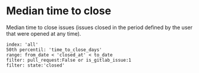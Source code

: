 # Median time to close

Median time to close issues (issues closed in the period defined by the user that were opened at any time).

```
index: 'all'
50th percentil: 'time_to_close_days'
range: from_date < 'closed_at' < to_date
filter: pull_request:False or is_gitlab_issue:1
filter: state:'closed'
```
